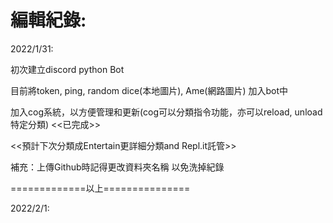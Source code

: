 編輯紀錄:
==============================

2022/1/31:

初次建立discord python Bot

目前將token, ping, random dice(本地圖片), Ame(網路圖片) 加入bot中

加入cog系統，以方便管理和更新(cog可以分類指令功能，亦可以reload, unload特定分類) <<已完成>>

<<預計下次分類成Entertain更詳細分類and Repl.it託管>>

補充：上傳Github時記得更改資料夾名稱 以免洗掉紀錄

=============以上===============

2022/2/1:


